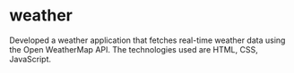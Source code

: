 # weather
Developed a weather application that fetches real-time weather data using the Open WeatherMap API. The technologies used are HTML, CSS, JavaScript. 

